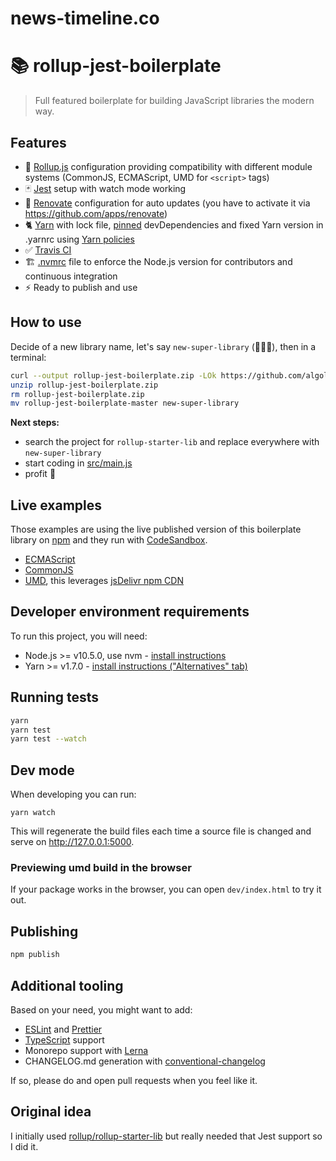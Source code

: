 # news-timeline.co



# 📚 rollup-jest-boilerplate

> Full featured boilerplate for building JavaScript libraries the modern way.

## Features
- 📜 [Rollup.js](https://rollupjs.org/guide/en) configuration providing compatibility with different module systems (CommonJS, ECMAScript, UMD for `<script>` tags)
- 🃏 [Jest](http://jestjs.io/) setup with watch mode working
- 🛀 [Renovate](https://github.com/apps/renovate) configuration for auto updates (you have to activate it via https://github.com/apps/renovate)
- 🐈 [Yarn](https://yarnpkg.com/) with lock file, [pinned](https://renovatebot.com/docs/dependency-pinning/) devDependencies and fixed Yarn version in .yarnrc using [Yarn policies](https://yarnpkg.com/lang/en/docs/cli/policies/)
- ✅ [Travis CI](https://travis-ci.com/)
- 🏗 [.nvmrc](https://github.com/creationix/nvm) file to enforce the Node.js version for contributors and continuous integration
- ⚡️ Ready to publish and use

## How to use

Decide of a new library name, let's say `new-super-library` (🤦🏼‍♀️), then in a terminal:

```sh
curl --output rollup-jest-boilerplate.zip -LOk https://github.com/algolia/rollup-jest-boilerplate/archive/master.zip
unzip rollup-jest-boilerplate.zip
rm rollup-jest-boilerplate.zip
mv rollup-jest-boilerplate-master new-super-library
```

**Next steps:**
- search the project for `rollup-starter-lib` and replace everywhere with `new-super-library`
- start coding in [src/main.js](src/main.js)
- profit 💸

## Live examples

Those examples are using the live published version of this boilerplate library on [npm](https://www.npmjs.com/rollup-jest-boilerplate) and they run with [CodeSandbox](https://codesandbox.io/).

- [ECMAScript](https://codesandbox.io/s/7ojknnqjl6?module=%2Fsrc%2Findex.js)
- [CommonJS](https://codesandbox.io/s/o5q018q609?module=%2Fsrc%2Findex.js)
- [UMD](https://codesandbox.io/s/jyqqp21rv), this leverages [jsDelivr npm CDN](https://www.jsdelivr.com/features)

## Developer environment requirements

To run this project, you will need:

- Node.js >= v10.5.0, use nvm - [install instructions](https://github.com/creationix/nvm#install-script)
- Yarn >= v1.7.0 - [install instructions ("Alternatives" tab)](https://yarnpkg.com/en/docs/install#alternatives-rc)

## Running tests

```sh
yarn
yarn test
yarn test --watch
```

## Dev mode

When developing you can run:

```
yarn watch
```

This will regenerate the build files each time a source file is changed and serve on http://127.0.0.1:5000.

### Previewing umd build in the browser

If your package works in the browser, you can open `dev/index.html` to try it out.

## Publishing

```sh
npm publish
```

## Additional tooling

Based on your need, you might want to add:
- [ESLint](https://eslint.org/) and [Prettier](https://prettier.io/)
- [TypeScript](https://www.typescriptlang.org/) support
- Monorepo support with [Lerna](https://lernajs.io/)
- CHANGELOG.md generation with [conventional-changelog](https://github.com/conventional-changelog)

If so, please do and open pull requests when you feel like it.

## Original idea

I initially used [rollup/rollup-starter-lib](https://github.com/rollup/rollup-starter-lib) but really needed that Jest support so I did it.
